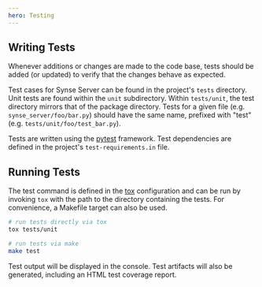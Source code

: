 ```yaml
---
hero: Testing 
---
```


## Writing Tests

Whenever additions or changes are made to the code base, tests should be added (or updated)
to verify that the changes behave as expected.

Test cases for Synse Server can be found in the project's `tests` directory. Unit tests are found
within the `unit` subdirectory. Within `tests/unit`, the test directory mirrors that of the package
directory. Tests for a given file (e.g. `synse_server/foo/bar.py`) should have the same name, prefixed
with "test" (e.g. `tests/unit/foo/test_bar.py`).

Tests are written using the [pytest](https://docs.pytest.org/en/latest/) framework. Test
dependencies are defined in the project's `test-requirements.in` file.

## Running Tests

The test command is defined in the [tox](https://tox.readthedocs.io/en/latest/) configuration
and can be run by invoking `tox` with the path to the directory containing the tests. For
convenience, a Makefile target can also be used.

```bash
# run tests directly via tox
tox tests/unit

# run tests via make
make test
```

Test output will be displayed in the console. Test artifacts will also be generated,
including an HTML test coverage report.
